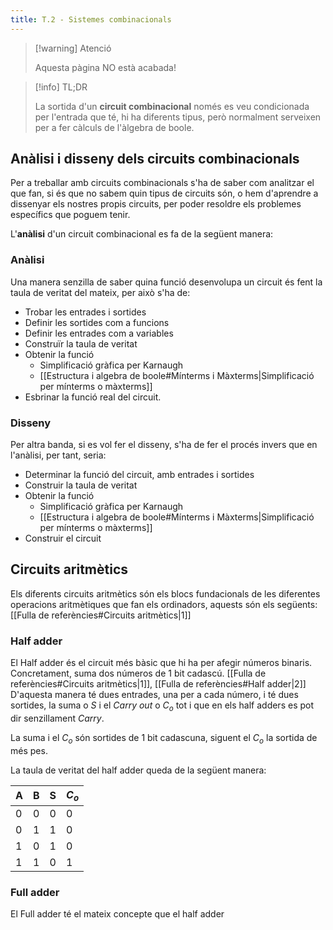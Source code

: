 ```yaml
---
title: T.2 - Sistemes combinacionals
---
```

> [!warning] Atenció
> 
> Aquesta pàgina NO està acabada!


>[!info] TL;DR
>
>La sortida d'un **circuit combinacional** només es veu condicionada per l'entrada que té, hi ha diferents tipus, però normalment serveixen per a fer càlculs de l'àlgebra de boole.

## Anàlisi i disseny dels circuits combinacionals
Per a treballar amb circuits combinacionals s'ha de saber com analitzar el que fan, si és que no sabem quin tipus de circuits són, o hem d'aprendre a dissenyar els nostres propis circuits, per poder resoldre els problemes específics que poguem tenir.

L'**anàlisi** d'un circuit combinacional es fa de la següent manera:
### Anàlisi
Una manera senzilla de saber quina funció desenvolupa un circuit és fent la taula de veritat del mateix, per això s'ha de:
-  Trobar les entrades i sortides
- Definir les sortides com a funcions
- Definir les entrades com a variables
- Construïr la taula de veritat
- Obtenir la funció
	- Simplificació gràfica per Karnaugh
	- [[Estructura i algebra de boole#Mínterms i Màxterms|Simplificació per mínterms o màxterms]]
- Esbrinar la funció real del circuit.

### Disseny
Per altra banda, si es vol fer el disseny, s'ha de fer el procés invers que en l'anàlisi, per tant, seria:
- Determinar la funció del circuit, amb entrades i sortides
- Construir la taula de veritat
- Obtenir la funció
	- Simplificació gràfica per Karnaugh
	- [[Estructura i algebra de boole#Mínterms i Màxterms|Simplificació per mínterms o màxterms]]
- Construir el circuit
## Circuits aritmètics
Els diferents circuits aritmètics són els blocs fundacionals de les diferentes operacions aritmètiques que fan els ordinadors, aquests són els següents: [[Fulla de referències#Circuits aritmètics|1]]
### Half adder
El Half adder és el circuit més bàsic que hi ha per afegir números binaris. Concretament, suma dos números de 1 bit cadascú. [[Fulla de referències#Circuits aritmètics|1]], [[Fulla de referències#Half adder|2]]
D'aquesta manera té dues entrades, una per a cada número, i té dues sortides, la suma o $S$ i el *Carry out* o $C_{o}$  tot i que en els half adders es pot dir senzillament *Carry*.

La suma i el $C_{o}$ són sortides de 1 bit cadascuna, siguent el $C_{o}$ la sortida de més pes.

La taula de veritat del half adder queda de la següent manera:

| **A** | **B** | **S** | **$C_{o}$** |
| ----- | ----- | ----- | ----------- |
| 0     | 0     | 0     | 0           |
| 0     | 1     | 1     | 0           |
| 1     | 0     | 1     | 0           |
| 1     | 1     | 0     | 1           |
### Full adder
El Full adder té el mateix concepte que el half adder